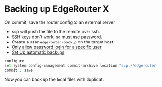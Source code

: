 # Backing up EdgeRouter X

On commit, save the router config to an external server

* scp will push the file to the remote over ssh.
* SSH keys don't work, so must use password.
* Create a user `edgerouter-backup` on the target host.
* [Only allow password login for a specific user](https://serverfault.com/questions/307407/ssh-allow-password-for-one-user-rest-only-allow-public-keys)
* [Set Up automatic backups](https://help.ui.com/hc/en-us/articles/204960084-EdgeMAX-Manage-the-configuration-file)

``` bash
configure
set system config-management commit-archive location "scp://edgerouter-backup:password@host.lan/path/to/parent"
commit ; save
```

Now you can back up the local files with duplicati.
